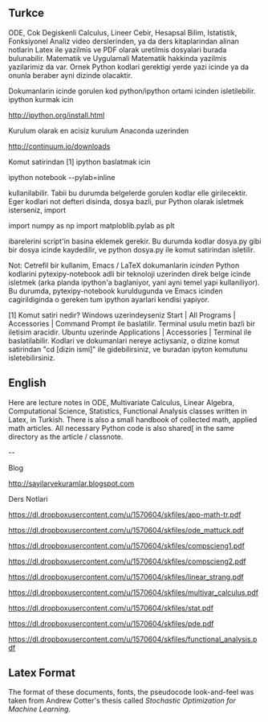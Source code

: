 ## Turkce

ODE, Cok Degiskenli Calculus, Lineer Cebir, Hesapsal Bilim,
Istatistik, Fonksiyonel Analiz video derslerinden, ya da ders
kitaplarindan alinan notlarin Latex ile yazilmis ve PDF olarak
uretilmis dosyalari burada bulunabilir. Matematik ve Uygulamali
Matematik hakkinda yazilmis yazilarimiz da var. Ornek Python kodlari
gerektigi yerde yazi icinde ya da onunla beraber ayni dizinde
olacaktir.

Dokumanlarin icinde gorulen kod python/ipython ortami icinden
isletilebilir. ipython kurmak icin

http://ipython.org/install.html

Kurulum olarak en acisiz kurulum Anaconda uzerinden

http://continuum.io/downloads

Komut satirindan [1] ipython baslatmak icin

ipython notebook --pylab=inline

kullanilabilir. Tabii bu durumda belgelerde gorulen kodlar elle
girilecektir. Eger kodlari not defteri disinda, dosya bazli, pur
Python olarak isletmek isterseniz, import

import numpy as np
import matploblib.pylab as plt

ibarelerini script'in basina eklemek gerekir. Bu durumda kodlar
dosya.py gibi bir dosya icinde kaydedilir, ve python dosya.py ile
komut satirindan isletilir. 

Not: Cetrefil bir kullanim, Emacs / LaTeX dokumanlarin *icinden*
Python kodlarini pytexipy-notebook adli bir teknoloji uzerinden direk
belge icinde isletmek (arka planda ipython'a baglaniyor, yani ayni
temel yapi kullaniliyor). Bu durumda, pytexipy-notebook kuruldugunda
ve Emacs icinden cagirildiginda o gereken tum ipython ayarlari kendisi
yapiyor.


[1] Komut satiri nedir? Windows uzerindeyseniz Start | All Programs |
Accessories | Command Prompt ile baslatilir. Terminal usulu metin
bazli bir iletisim aracidir. Ubuntu uzerinde Applications |
Accessories | Terminal ile baslatilabilir. Kodlari ve dokumanlari
nereye actiysaniz, o dizine komut satirindan "cd [dizin ismi]" ile
gidebilirsiniz, ve buradan ipyton komutunu isletebilirsiniz.

## English

Here are lecture notes in ODE, Multivariate Calculus, Linear Algebra,
Computational Science, Statistics, Functional Analysis classes written
in Latex, in Turkish. There is also a small handbook of collected math,
applied math articles. All necessary Python code is also shared[ in
the same directory as the article / classnote.

--

Blog

http://sayilarvekuramlar.blogspot.com

Ders Notlari

https://dl.dropboxusercontent.com/u/1570604/skfiles/app-math-tr.pdf

https://dl.dropboxusercontent.com/u/1570604/skfiles/ode_mattuck.pdf

https://dl.dropboxusercontent.com/u/1570604/skfiles/compscieng1.pdf

https://dl.dropboxusercontent.com/u/1570604/skfiles/compscieng2.pdf

https://dl.dropboxusercontent.com/u/1570604/skfiles/linear_strang.pdf

https://dl.dropboxusercontent.com/u/1570604/skfiles/multivar_calculus.pdf

https://dl.dropboxusercontent.com/u/1570604/skfiles/stat.pdf

https://dl.dropboxusercontent.com/u/1570604/skfiles/pde.pdf

https://dl.dropboxusercontent.com/u/1570604/skfiles/functional_analysis.pdf

## Latex Format

The format of these documents, fonts, the pseudocode look-and-feel was
taken from Andrew Cotter's thesis called *Stochastic Optimization for
Machine Learning*.

